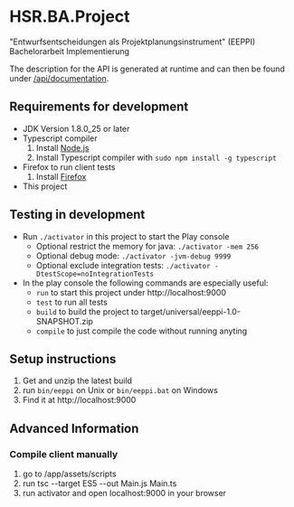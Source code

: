 HSR.BA.Project
==============

"Entwurfsentscheidungen als Projektplanungsinstrument" (EEPPI) Bachelorarbeit Implementierung

The description for the API is generated at runtime and can then be found under [/api/documentation](http://localhost:9000/api/documentation).


Requirements for development
----------------------------

* JDK Version 1.8.0_25 or later
* Typescript compiler
  1. Install [Node.js](http://nodejs.org/)
  2. Install Typescript compiler with `sudo npm install -g typescript`
* Firefox to run client tests
  1. Install [Firefox](https://www.mozilla.org/)
* This project


Testing in development
----------------------

* Run `./activator` in this project to start the Play console
  * Optional restrict the memory for java: `./activator -mem 256`
  * Optional debug mode: `./activator -jvm-debug 9999`
  * Optional exclude integration tests: `./activator -DtestScope=noIntegrationTests`
* In the play console the following commands are especially useful:
  * `run` to start this project under http://localhost:9000
  * `test` to run all tests
  * `build` to build the project to target/universal/eeppi-1.0-SNAPSHOT.zip
  * `compile` to just compile the code without running anyting


Setup instructions
------------------
1. Get and unzip the latest build
2. run `bin/eeppi` on Unix or `bin/eeppi.bat` on Windows
3. Find it at http://localhost:9000


Advanced Information
--------------------

### Compile client manually

1. go to /app/assets/scripts
2. run tsc --target ES5 --out Main.js Main.ts
3. run activator and open localhost:9000 in your browser